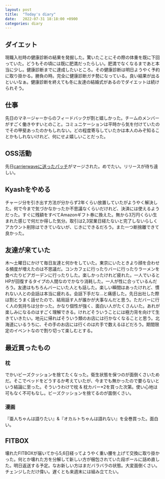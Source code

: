 ```yaml
---
layout: post
title:  "Today's diary"
date:   2022-07-31 18:18:00 +0900
categories: diary
---
```


## ダイエット
現職入社時の健康診断の結果を発掘した。驚いたことにその際の体重を既に下回っていた。どうもその頃には既に肥満だったらしい。肥満でなくなるまであと本当に少し。健康診断までに達成したいところ。その健康診断は明日ようやく予約に取り掛かる。勝負の時。完全に健康診断ガチ勢になっている。良い結果が出るといいなぁ。健康診断を終えても冬に友達の結婚式があるのでダイエットは続けられそう。

## 仕事
先日のマネージャーからのフィードバックが割と嬉しかった。チームのメンバーがすごく働きやすいとのこと。コミュニケーションは平時から気を付けていたのでその甲斐あったのかもしれない。どの程度寄与していたかは本人のみぞ知ることかもしれないけれど、何にせよ嬉しいことだった。

## OSS活動
先日[carrierwaveに送ったパッチ](https://github.com/carrierwaveuploader/carrierwave/pull/2613)がマージされた。めでたい。リリースが待ち遠しい。

## Kyashをやめる
チャージ分を引き出す方法が分からず2年くらい放置していたがようやく解決した。何で今まで気づかなかったか不思議なくらいだけれど、決済には使えるようだった。すぐに残額をすべてAmazonギフト券に換えた。無から3万円くらい生まれた感じで何だか得した気分。取引は2,3営業日経たないと完了しないらしくアカウント削除はできていないが、じきにできるだろう。また一つ断捨離できて良かった。

## 友達が来ていた
木～土曜日にかけて毎日友達と何かをしていた。東京にいたときより顔を合わせる頻度が増えたのは不思議だ。コンカフェに行ったりバーに行ったりラーメンを食べたりビアガーデンに行ったりした。楽しかったけれど疲れた。一人でいるとHPが回復するタイプの人間なのでかなり消耗した。一人が性に合っているんだろう。友達はもちろんバーにいた人とも話した。楽しい瞬間はあったけれど、慣れない人との会話は本当に疲れる。会話下手だな...と痛感した。先日出社した際は割とうまく話せたので、結局話す人が誰かが大事なんだと思う。ただバーに行く人の気持ちは分かった。かなり個性が強く、面白い人がたくさんいた。あれが楽しみになるのはすごく理解できる。けれどそういうことには極力背を向けて生きていきたい。地元に帰ればそういう類のお店には行かなくなることと思う。北海道にいるうちに、その手のお店には行くのは片手で数えるほどだろう。期間限定のイベントなので割り切って楽しむとする。

## 最近買ったもの
### 枕
でかいビーズクッションを捨てたくなった。衛生状態を保つのが面倒くさいためだ。そこでベッドをどうするか考えていたが、今までも無かったので要らないという結論に至った。そういうわけで枕 & 枕カバー*2を買った次第。使い心地は可もなく不可もなし。ビーズクッションを捨てるのが面倒くさい。

### 漫画
『亜人ちゃんは語りたい』&『オカルトちゃんは語れない』を全巻買った。面白い。

## FITBOX
壊れたFITBOXが届いてから5,6日経ってようやく重い腰を上げて交換に取り掛かった。何とか壊れた方を分解して新しい方が梱包されていた段ボールに詰め直した。明日返送する予定。なお新しい方はまだバラバラの状態。大変面倒くさい。チェンジしただけ偉い。遅くとも来週末には組み立てたい。
